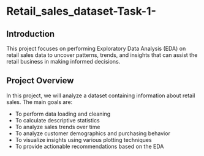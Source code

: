 # Retail_sales_dataset-Task-1-
## Introduction
This project focuses on performing Exploratory Data Analysis (EDA) on retail sales data to uncover patterns, trends, and insights that can assist the retail business in making informed decisions.

## Project Overview
In this project, we will analyze a dataset containing information about retail sales. The main goals are:
- To perform data loading and cleaning
- To calculate descriptive statistics
- To analyze sales trends over time
- To analyze customer demographics and purchasing behavior
- To visualize insights using various plotting techniques
- To provide actionable recommendations based on the EDA

